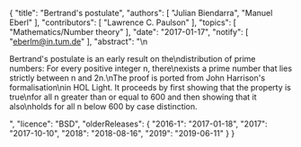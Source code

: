 {
    "title": "Bertrand's postulate",
    "authors": [
        "Julian Biendarra",
        "Manuel Eberl"
    ],
    "contributors": [
        "Lawrence C. Paulson"
    ],
    "topics": [
        "Mathematics/Number theory"
    ],
    "date": "2017-01-17",
    "notify": [
        "eberlm@in.tum.de"
    ],
    "abstract": "\n<p>Bertrand's postulate is an early result on the\ndistribution of prime numbers: For every positive integer n, there\nexists a prime number that lies strictly between n and 2n.\nThe proof is ported from John Harrison's formalisation\nin HOL Light. It proceeds by first showing that the property is true\nfor all n greater than or equal to 600 and then showing that it also\nholds for all n below 600 by case distinction. </p>",
    "licence": "BSD",
    "olderReleases": {
        "2016-1": "2017-01-18",
        "2017": "2017-10-10",
        "2018": "2018-08-16",
        "2019": "2019-06-11"
    }
}